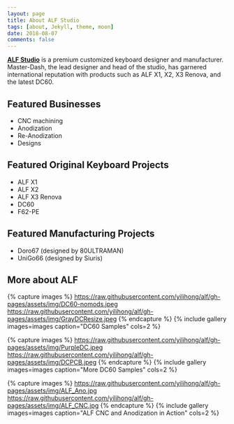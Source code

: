```yaml
---
layout: page
title: About ALF Studio
tags: [about, Jekyll, theme, moon]
date: 2018-08-07
comments: false
---
```

    
<a href="https://alfstudio.club"><b>ALF Studio</b></a> is a premium customized keyboard designer and manufacturer. Master-Dash, the lead designer and head of the studio, has garnered international reputation with products such as ALF X1, X2, X3 Renova, and the latest DC60.

## Featured Businesses
* CNC machining
* Anodization
* Re-Anodization
* Designs

## Featured Original Keyboard Projects
* ALF X1
* ALF X2
* ALF X3 Renova
* DC60
* F62-PE

## Featured Manufacturing Projects
* Doro67 (designed by 80ULTRAMAN)
* UniGo66 (designed by Siuris)


## More about ALF

{% capture images %}
    https://raw.githubusercontent.com/yilihong/alf/gh-pages/assets/img/DC60-nomods.jpeg
    https://raw.githubusercontent.com/yilihong/alf/gh-pages/assets/img/GrayDCResize.jpeg
{% endcapture %}
{% include gallery images=images caption="DC60 Samples" cols=2 %}

{% capture images %}
    https://raw.githubusercontent.com/yilihong/alf/gh-pages/assets/img/PurpleDC.jpeg
    https://raw.githubusercontent.com/yilihong/alf/gh-pages/assets/img/DCPCB.jpeg
{% endcapture %}
{% include gallery images=images caption="More DC60 Samples" cols=2 %}

{% capture images %}
    https://raw.githubusercontent.com/yilihong/alf/gh-pages/assets/img/ALF_Ano.jpg
    https://raw.githubusercontent.com/yilihong/alf/gh-pages/assets/img/ALF_CNC.jpg
{% endcapture %}
{% include gallery images=images caption="ALF CNC and Anodization in Action" cols=2 %}


